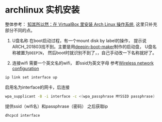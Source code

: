 # archlinux 实机安装

整体参考： [知其所以然：在 VirtualBox 里安装 Arch Linux 操作系统](https://www.jianshu.com/p/98b8965b1d10), 这里只补充部分不同的点。

1. U盘名称
在boot启动过程，有一个mount disk by label的操作， 提示说ARCH_201803找不到。主要是用[deepin-boot-maker](http://cdimage.deepin.com/applications/deepin-boot-maker/windows/deepin-boot-maker.exe
)制作的启动盘， U盘名称被置为```DEEPIN```， 然后boot时就识别不到了，，自己手动改一下名称就好了。

2. 连接wifi
需要一个英文名的wifi， 即ssid为英文字母
参考[Wireless network configuration](https://wiki.archlinux.org/index.php/Wireless_network_configuration#Example)
```sh
ip link set interface up
``` 
启用名为interface的网卡，后连接
```sh
wpa_supplicant -B -i interface -c <(wpa_passphrase MYSSID passphrase)
```
提供ssid（wifi名）和passphrase（密码）
之后获取ip
```sh
dhcpcd interface
```